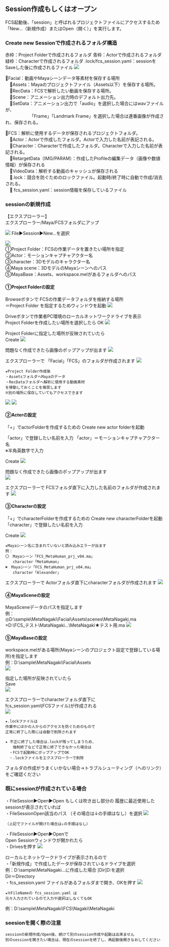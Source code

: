 ## Session作成もしくはオープン
FCS起動後、「session」と呼ばれるプロジェクトファイルにアクセスするため
「New...（新規作成）またはOpen（開く）」を実行します。

### Create new Sessionで作成されるフォルダ構造
赤枠：Project Folderで作成されるフォルダ
青枠：Actorで作成されるフォルダ
緑枠：Characterで作成されるフォルダ
.lock/fcs_session.yaml：sessionをSaveした後に作成されるファイル
![](images/image6.png)

📁Facial：動画やMayaシーンデータ等素材を保存する場所  
　📁Assets：Mayaのプロジェクトファイル（Assets以下）を保存する場所。  
　📁RecData：FCSで解析したい動画を保存する場所。  
　📁Scene：アニメーション出力時のデフォルト出力先。  
　📁SetData：アニメーション出力で「audio」を選択した場合にはwavファイルが、  
　　　　　　「Frame」「Landmark Frame」を選択した場合は連番画像が作成され、保存される。  

📁FCS：解析に使用するデータが保存されるプロジェクトフォルダ。  
　📁Actor：Actorで作成したフォルダ。Actorで入力した名前が表記される。  
　📁Character：Characterで作成したフォルダ。Characterで入力した名前が表記される。  
　📁RetargetData（IMG/PARAM）：作成したProfileの編集データ（画像や数値情報）が保存される  
　📁VideoData：解析する動画のキャッシュが保存される  
　📄.lock：競合を防ぐためのロックファイル。起動時/終了時に自動で作成/消去される。  
　📄 fcs_session.yaml：session情報を保存しているファイル

### sessionの新規作成   

【エクスプローラー】  
エクスプローラー/Maya/FCSフォルダにアップ

![](images/image9.png)
File▶Session▶New…を選択

![](images/image16.png)  
①Project Folder：FCSの作業データを置きたい場所を指定   
②Actor：モーションキャプチャアクター名   
③character：3Dモデルのキャラクター名  
④Maya scene：3DモデルのMayaシーンへのパス  
⑤MayaBase：Assets、workspace.melがあるフォルダへのパス

#### ①Project Folderの設定

Browseボタンで
FCSの作業データフォルダを格納する場所  
＝Project Folder
を指定するためウィンドウを起動
![](images/image18.png)

Driveボタンで作業者PC環境のローカルネットワークドライブを表示  
Project Folderを作成したい場所を選択したら
OK
![](images/image15.png)

Project Folderに指定した場所が反映されていたら  
Create
![](images/image17.png)

問題なく作成できたら画像のポップアップが出ます
![](images/image21.png)

エクスプローラーで
「Facial」「FCS」のフォルダが作成されます
![](images/image25.png)

```{note}
★Project Folder作成後
・AssetsフォルダへMayaのデータ
・RecDataフォルダへ解析に使用する動画素材
を移動しておくことを推奨します
※別の場所に保存していてもアクセスできます
```
![](images/image13.png)
![](images/image39.png)


#### ②Acterの設定

「+」でactorFolderを作成するための
Create new actor folderを起動

「actor」で登録したい名前を入力
 「actor」＝モーションキャプチャアクター名  
 ※半角英数字で入力

Create
![](images/image22.png)

問題なく作成できたら画像のポップアップが出ます  
![](images/image21.png)

エクスプローラーで
FCSフォルダ直下に入力した名前のフォルダが作成されます
![](images/image29.png)


#### ③Characterの設定

「+」でcharacterFolderを作成するための
Create new characterFolderを起動
「character」で登録したい名前を入力

Create
![](images/image14.png)

```{warning}
★Mayaシーン名に含まれていないと読み込みエラーが出ます  
例：
〇　Mayaシーン「FCS_MetaHuman_prj_v04.ma」
　　character「MetaHuman」
✖　Mayaシーン「FCS_MetaHuman_prj_v04.ma」
　　character「Alexander」
```

エクスプローラーで
Actorフォルダ直下にcharacterフォルダが作成されます
![](images/image23.png)


#### ④MayaSceneの設定

MayaSceneデータのパスを指定します  
 例：  
 ◎D:\sample\MetaNagaki\Facial\Assets\scenes\MetaNagaki.ma    
 ×D:\FCS_テスト\MataNagaki…\MetaNagaki★テスト用.ma
![](images/image20.png)


#### ⑤MayaBaseの設定

workspace.melがある場所(Mayaシーンのプロジェクト設定で登録している場所)を指定します  
例：D:\sample\MetaNagaki\Facial\Assets  
![](images/image27.png)


指定した場所が反映されていたら  
Save  
![](images/image35.png)

エクスプローラーでcharacterフォルダ直下に  
fcs_session.yaml(FCSファイル)が作成される  
![](images/image30.png)

```{note}
★.lockファイルは
作業中にほかの人からのアクセスを防ぐためのもので
正常に終了した際には自動で削除されます
```

```{note}
★ 不正に終了した場合は.lockが残ってしまうため、
　　強制終了などで正常に終了できなかった場合は
　・FCSで起動時にポップアップでOK
　・.lockファイルをエクスプローラーで削除
```
フォルダの作成がうまくいかない場合→トラブルシューティング（へのリンク）をご確認ください

### 既にsessionが作成されている場合

・FileSession▶Open▶Open
もしくは吹き出し部分の 履歴に最近使用したsessionが表示されていれば  
・FileSessionOpen該当のパス （その場合は↓の手順はなし）を選択
![](images/image24.png)

```{note}
（上記でファイルが開けた場合は↓の手順はなし）
```

・FileSession▶Open▶Openで  
Open Sessionウィンドウが開かれたら  
・Drivesを押す
![](images/image33.png)

ローカルとネットワークドライブが表示されるので  
・「新規作成」で作成したデータが保存されているドライブを選択  
例：D:\sample\MetaNagaki…に作成した場合 [Dir]D:を選択  
Dir＝Directory  
・fcs_session.yaml ファイルがあるフォルダまで開き、OKを押す
![](images/image26.png)

```{note}
★※FileNameの fcs_session.yaml は 
元々入力されているので入力や選択はしなくてもOK
```
例：D:\sample\MetaNagaki\FCS\Nagaki\MetaNagaki


### seesionを開く際の注意


```{warning}
sessionの新規作成/Open後、続けて別のsession作成や起動は出来ません
別のsessionを開きたい場合は、現在のsessionを終了し、再起動後開きなおしてください
```